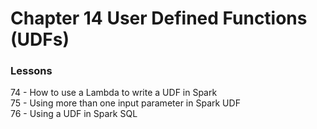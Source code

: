 # Chapter 14 User Defined Functions (UDFs)

### Lessons
74 - How to use a Lambda to write a UDF in Spark<br>
75 - Using more than one input parameter in Spark UDF<br>
76 - Using a UDF in Spark SQL<br>
